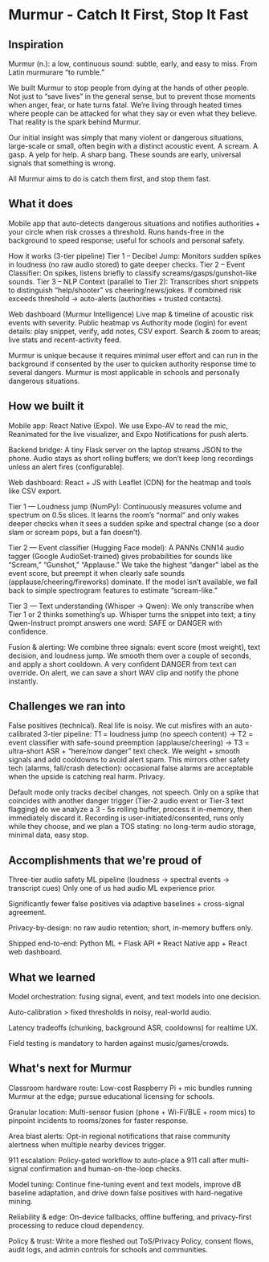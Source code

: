 # Murmur - Catch It First, Stop It Fast

## Inspiration


Murmur (n.): a low, continuous sound: subtle, early, and easy to miss.
From Latin murmurare “to rumble.”

We built Murmur to stop people from dying at the hands of other people. Not just to “save lives” in the general sense, but to prevent those moments when anger, fear, or hate turns fatal. We’re living through heated times where people can be attacked for what they say or even what they believe. That reality is the spark behind Murmur.

Our initial insight was simply that many violent or dangerous situations, large-scale or small, often begin with a distinct acoustic event. A scream. A gasp. A yelp for help. A sharp bang. These sounds are early, universal signals that something is wrong.

All Murmur aims to do is catch them first, and stop them fast. 


## What it does


Mobile app that auto-detects dangerous situations and notifies authorities + your circle when risk crosses a threshold.
Runs hands-free in the background to speed response; useful for schools and personal safety.

How it works (3-tier pipeline)
Tier 1 – Decibel Jump: Monitors sudden spikes in loudness (no raw audio stored)
to gate deeper checks.
Tier 2 – Event Classifier: On spikes, listens briefly to classify screams/gasps/gunshot-like sounds.
Tier 3 – NLP Context (parallel to Tier 2): Transcribes short snippets to distinguish “help/shooter” vs  cheering/news/jokes.
If combined risk exceeds threshold → auto-alerts (authorities + trusted contacts).

Web dashboard (Murmur Intelligence)
Live map & timeline of acoustic risk events with severity.
Public heatmap vs Authority mode (login) for event details: play snippet, verify, add notes, CSV export.
Search & zoom to areas; live stats and recent-activity feed.

Murmur is unique because it requires minimal user effort and can run in the background if consented by the user to quicken authority response time to several dangers.
Murmur is most applicable in schools and personally dangerous situations. 


## How we built it


Mobile app: React Native (Expo). We use Expo-AV to read the mic, Reanimated for the live visualizer, and Expo Notifications for push alerts.

Backend bridge: A tiny Flask server on the laptop streams JSON to the phone. Audio stays as short rolling buffers; we don’t keep long recordings unless an alert fires (configurable).

Web dashboard: React + JS with Leaflet (CDN) for the heatmap and tools like CSV export.

Tier 1 — Loudness jump (NumPy):
 Continuously measures volume and spectrum on 0.5s slices. It learns the room’s “normal” and only wakes deeper checks when it sees a sudden spike and spectral change (so a door slam or scream pops, but a fan doesn’t).

Tier 2 — Event classifier (Hugging Face model):
 A PANNs CNN14 audio tagger (Google AudioSet-trained) gives probabilities for sounds like “Scream,” “Gunshot,” “Applause.” We take the highest “danger” label as the event score, but preempt it when clearly safe sounds (applause/cheering/fireworks) dominate. If the model isn’t available, we fall back to simple spectrogram features to estimate “scream-like.”

Tier 3 — Text understanding (Whisper → Qwen):
 We only transcribe when Tier 1 or 2 thinks something’s up. Whisper turns the snippet into text; a tiny Qwen-Instruct prompt answers one word: SAFE or DANGER with confidence.

Fusion & alerting: We combine three signals: event score (most weight), text decision, and loudness jump. We smooth them over a couple of seconds, and apply a short cooldown. A very confident DANGER from text can override. On alert, we can save a short WAV clip and notify the phone instantly.


## Challenges we ran into


False positives (technical).
Real life is noisy. We cut misfires with an auto-calibrated 3-tier pipeline:
T1 = loudness jump (no speech content) → T2 = event classifier with safe-sound preemption (applause/cheering) → T3 = ultra-short ASR + “here/now danger” text check. We weight + smooth signals and add cooldowns to avoid alert spam. This mirrors other safety tech (alarms, fall/crash detection): occasional false alarms are acceptable when the upside is catching real harm.
Privacy.

Default mode only tracks decibel changes, not speech. Only on a spike that coincides with another danger trigger (Tier-2 audio event or Tier-3 text flagging) do we analyze a 3 - 5s rolling buffer, process it in-memory, then immediately discard it. Recording is user-initiated/consented, runs only while they choose, and we plan a TOS stating: no long-term audio storage, minimal data, easy stop.


## Accomplishments that we're proud of


Three-tier audio safety ML pipeline (loudness → spectral events → transcript cues) Only one of us had audio ML experience prior.

Significantly fewer false positives via adaptive baselines + cross-signal agreement.

Privacy-by-design: no raw audio retention; short, in-memory buffers only.

Shipped end-to-end: Python ML + Flask API + React Native app + React web dashboard.


## What we learned


Model orchestration: fusing signal, event, and text models into one decision.

Auto-calibration > fixed thresholds in noisy, real-world audio.

Latency tradeoffs (chunking, background ASR, cooldowns) for realtime UX.

Field testing is mandatory to harden against music/games/crowds.


## What's next for Murmur


Classroom hardware route: Low-cost Raspberry Pi + mic bundles running Murmur at the edge; pursue educational licensing for schools.

Granular location: Multi-sensor fusion (phone + Wi-Fi/BLE + room mics) to pinpoint incidents to rooms/zones for faster response.

Area blast alerts: Opt-in regional notifications that raise community alertness when multiple nearby devices trigger.

911 escalation: Policy-gated workflow to auto-place a 911 call after multi-signal confirmation and human-on-the-loop checks.

Model tuning: Continue fine-tuning event and text models, improve dB baseline adaptation, and drive down false positives with hard-negative mining.

Reliability & edge: On-device fallbacks, offline buffering, and privacy-first processing to reduce cloud dependency.

Policy & trust: Write a more fleshed out ToS/Privacy Policy, consent flows, audit logs, and admin controls for schools and communities.


